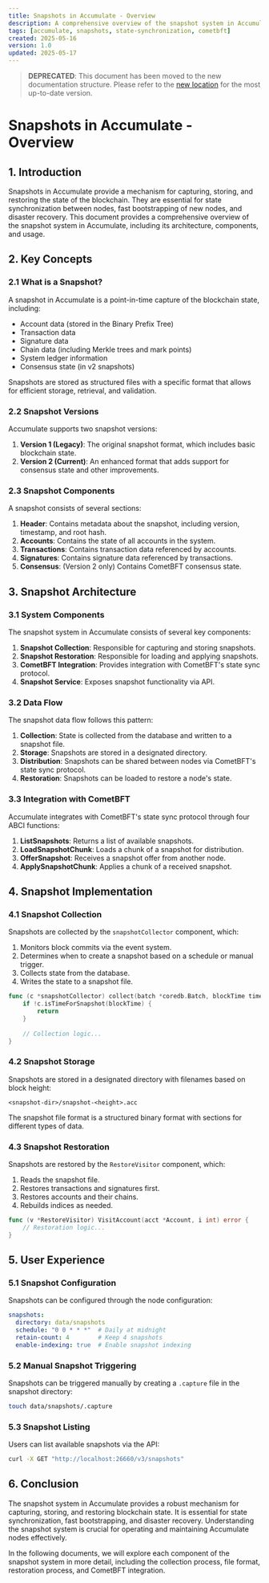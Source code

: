 ```yaml
---
title: Snapshots in Accumulate - Overview
description: A comprehensive overview of the snapshot system in Accumulate
tags: [accumulate, snapshots, state-synchronization, cometbft]
created: 2025-05-16
version: 1.0
updated: 2025-05-17
---
```


> **DEPRECATED**: This document has been moved to the new documentation structure. Please refer to the [new location](../new_structure/03_core_components/03_snapshots/01_overview.md) for the most up-to-date version.

# Snapshots in Accumulate - Overview

## 1. Introduction

Snapshots in Accumulate provide a mechanism for capturing, storing, and restoring the state of the blockchain. They are essential for state synchronization between nodes, fast bootstrapping of new nodes, and disaster recovery. This document provides a comprehensive overview of the snapshot system in Accumulate, including its architecture, components, and usage.

## 2. Key Concepts

### 2.1 What is a Snapshot?

A snapshot in Accumulate is a point-in-time capture of the blockchain state, including:

- Account data (stored in the Binary Prefix Tree)
- Transaction data
- Signature data
- Chain data (including Merkle trees and mark points)
- System ledger information
- Consensus state (in v2 snapshots)

Snapshots are stored as structured files with a specific format that allows for efficient storage, retrieval, and validation.

### 2.2 Snapshot Versions

Accumulate supports two snapshot versions:

1. **Version 1 (Legacy)**: The original snapshot format, which includes basic blockchain state.
2. **Version 2 (Current)**: An enhanced format that adds support for consensus state and other improvements.

### 2.3 Snapshot Components

A snapshot consists of several sections:

1. **Header**: Contains metadata about the snapshot, including version, timestamp, and root hash.
2. **Accounts**: Contains the state of all accounts in the system.
3. **Transactions**: Contains transaction data referenced by accounts.
4. **Signatures**: Contains signature data referenced by transactions.
5. **Consensus**: (Version 2 only) Contains CometBFT consensus state.

## 3. Snapshot Architecture

### 3.1 System Components

The snapshot system in Accumulate consists of several key components:

1. **Snapshot Collection**: Responsible for capturing and storing snapshots.
2. **Snapshot Restoration**: Responsible for loading and applying snapshots.
3. **CometBFT Integration**: Provides integration with CometBFT's state sync protocol.
4. **Snapshot Service**: Exposes snapshot functionality via API.

### 3.2 Data Flow

The snapshot data flow follows this pattern:

1. **Collection**: State is collected from the database and written to a snapshot file.
2. **Storage**: Snapshots are stored in a designated directory.
3. **Distribution**: Snapshots can be shared between nodes via CometBFT's state sync protocol.
4. **Restoration**: Snapshots can be loaded to restore a node's state.

### 3.3 Integration with CometBFT

Accumulate integrates with CometBFT's state sync protocol through four ABCI functions:

1. **ListSnapshots**: Returns a list of available snapshots.
2. **LoadSnapshotChunk**: Loads a chunk of a snapshot for distribution.
3. **OfferSnapshot**: Receives a snapshot offer from another node.
4. **ApplySnapshotChunk**: Applies a chunk of a received snapshot.

## 4. Snapshot Implementation

### 4.1 Snapshot Collection

Snapshots are collected by the `snapshotCollector` component, which:

1. Monitors block commits via the event system.
2. Determines when to create a snapshot based on a schedule or manual trigger.
3. Collects state from the database.
4. Writes the state to a snapshot file.

```go
func (c *snapshotCollector) collect(batch *coredb.Batch, blockTime time.Time, majorBlock, minorBlock uint64) {
    if !c.isTimeForSnapshot(blockTime) {
        return
    }
    
    // Collection logic...
}
```

### 4.2 Snapshot Storage

Snapshots are stored in a designated directory with filenames based on block height:

```
<snapshot-dir>/snapshot-<height>.acc
```

The snapshot file format is a structured binary format with sections for different types of data.

### 4.3 Snapshot Restoration

Snapshots are restored by the `RestoreVisitor` component, which:

1. Reads the snapshot file.
2. Restores transactions and signatures first.
3. Restores accounts and their chains.
4. Rebuilds indices as needed.

```go
func (v *RestoreVisitor) VisitAccount(acct *Account, i int) error {
    // Restoration logic...
}
```

## 5. User Experience

### 5.1 Snapshot Configuration

Snapshots can be configured through the node configuration:

```yaml
snapshots:
  directory: data/snapshots
  schedule: "0 0 * * *"  # Daily at midnight
  retain-count: 4        # Keep 4 snapshots
  enable-indexing: true  # Enable snapshot indexing
```

### 5.2 Manual Snapshot Triggering

Snapshots can be triggered manually by creating a `.capture` file in the snapshot directory:

```bash
touch data/snapshots/.capture
```

### 5.3 Snapshot Listing

Users can list available snapshots via the API:

```bash
curl -X GET "http://localhost:26660/v3/snapshots"
```

## 6. Conclusion

The snapshot system in Accumulate provides a robust mechanism for capturing, storing, and restoring blockchain state. It is essential for state synchronization, fast bootstrapping, and disaster recovery. Understanding the snapshot system is crucial for operating and maintaining Accumulate nodes effectively.

In the following documents, we will explore each component of the snapshot system in more detail, including the collection process, file format, restoration process, and CometBFT integration.
